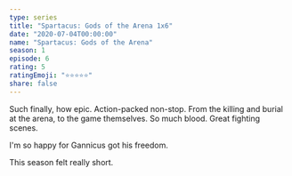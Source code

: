 ```yaml
---
type: series
title: "Spartacus: Gods of the Arena 1x6"
date: "2020-07-04T00:00:00"
name: "Spartacus: Gods of the Arena"
season: 1
episode: 6
rating: 5
ratingEmoji: "⭐️⭐️⭐️⭐️⭐️"
share: false
---
```


Such finally, how epic. Action-packed non-stop. From the killing and burial at the arena, to the game themselves. So much blood. Great fighting scenes.

I'm so happy for Gannicus got his freedom.

This season felt really short.
